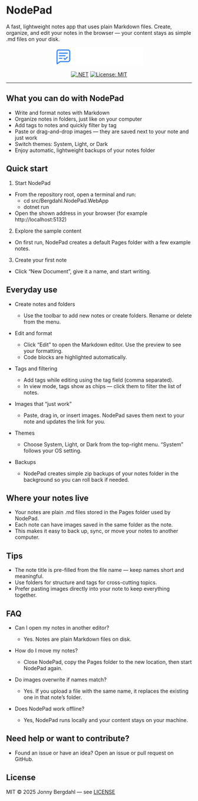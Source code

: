 # NodePad

A fast, lightweight notes app that uses plain Markdown files. Create, organize, and edit your notes in the browser — your content stays as simple .md files on your disk.

<p align="center">
  <img src="src/Bergdahl.NodePad.WebApp/wwwroot/assets/nodepad_logo.png" alt="NodePad logo" width="240" />
</p>

<p align="center">
  <a href="https://dotnet.microsoft.com/en-us/download/dotnet/8.0"><img alt=".NET" src="https://img.shields.io/badge/.NET-8.0-512BD4?logo=dotnet" /></a>
  <a href="LICENSE"><img alt="License: MIT" src="https://img.shields.io/badge/License-MIT-green.svg" /></a>
</p>

---

## What you can do with NodePad

- Write and format notes with Markdown
- Organize notes in folders, just like on your computer
- Add tags to notes and quickly filter by tag
- Paste or drag-and-drop images — they are saved next to your note and just work
- Switch themes: System, Light, or Dark
- Enjoy automatic, lightweight backups of your notes folder

## Quick start

1) Start NodePad
- From the repository root, open a terminal and run:
  - cd src/Bergdahl.NodePad.WebApp
  - dotnet run
- Open the shown address in your browser (for example http://localhost:5132)

2) Explore the sample content
- On first run, NodePad creates a default Pages folder with a few example notes.

3) Create your first note
- Click “New Document”, give it a name, and start writing.

## Everyday use

- Create notes and folders
  - Use the toolbar to add new notes or create folders. Rename or delete from the menu.

- Edit and format
  - Click “Edit” to open the Markdown editor. Use the preview to see your formatting.
  - Code blocks are highlighted automatically.

- Tags and filtering
  - Add tags while editing using the tag field (comma separated).
  - In view mode, tags show as chips — click them to filter the list of notes.

- Images that “just work”
  - Paste, drag in, or insert images. NodePad saves them next to your note and updates the link for you.

- Themes
  - Choose System, Light, or Dark from the top-right menu. “System” follows your OS setting.

- Backups
  - NodePad creates simple zip backups of your notes folder in the background so you can roll back if needed.

## Where your notes live

- Your notes are plain .md files stored in the Pages folder used by NodePad.
- Each note can have images saved in the same folder as the note.
- This makes it easy to back up, sync, or move your notes to another computer.

## Tips

- The note title is pre-filled from the file name — keep names short and meaningful.
- Use folders for structure and tags for cross-cutting topics.
- Prefer pasting images directly into your note to keep everything together.

## FAQ

- Can I open my notes in another editor?
  - Yes. Notes are plain Markdown files on disk.

- How do I move my notes?
  - Close NodePad, copy the Pages folder to the new location, then start NodePad again.

- Do images overwrite if names match?
  - Yes. If you upload a file with the same name, it replaces the existing one in that note’s folder.

- Does NodePad work offline?
  - Yes, NodePad runs locally and your content stays on your machine.

## Need help or want to contribute?

- Found an issue or have an idea? Open an issue or pull request on GitHub.

## License

MIT © 2025 Jonny Bergdahl — see [LICENSE](LICENSE)

